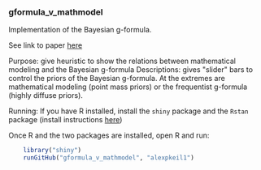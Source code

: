 ### gformula_v_mathmodel ###
Implementation of the Bayesian g-formula.

See link to paper [here](http://arxiv.org/abs/1512.04809)

Purpose: give heuristic to show the relations between mathematical modeling and the Bayesian g-formula
Descriptions: gives "slider" bars to control the priors of the Bayesian g-formula. At the extremes are mathematical modeling (point mass priors) or the frequentist g-formula (highly diffuse priors).
 

Running: If you have R installed, install the `shiny` package and the `Rstan` package (install instructions [here]( https://github.com/stan-dev/rstan/wiki/RStan-Getting-Started))
	
Once R and the two packages are installed, open R and run:
```R
	library("shiny")
	runGitHub("gformula_v_mathmodel", "alexpkeil1")
```
